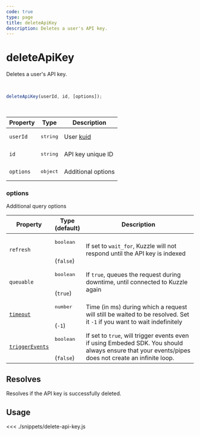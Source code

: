 ```yaml
---
code: true
type: page
title: deleteApiKey
description: Deletes a user's API key.
---
```


# deleteApiKey

<SinceBadge version="7.1.0" />

<SinceBadge version="Kuzzle 2.1.0" />

Deletes a user's API key.

<br />

```js
deleteApiKey(userId, id, [options]);
```

<br />

| Property | Type | Description |
| --- | --- | --- |
| `userId` | <pre>string</pre> | User [kuid](/core/2/guides/main-concepts/authentication#kuzzle-user-identifier-kuid) |
| `id` | <pre>string</pre> | API key unique ID |
| `options` | <pre>object</pre> | Additional options |

### options

Additional query options

| Property | Type<br />(default) | Description |
| --- | --- | --- |
| `refresh` | <pre>boolean</pre><br />(`false`) | If set to `wait_for`, Kuzzle will not respond until the API key is indexed |
| `queuable` | <pre>boolean</pre><br/>(`true`) | If `true`, queues the request during downtime, until connected to Kuzzle again                                          |
| [`timeout`](/sdk/7/core-classes/kuzzle/query#timeout)  | <pre>number</pre><br/>  (`-1`)     | Time (in ms) during which a request will still be waited to be resolved. Set it `-1` if you want to wait indefinitely |
| [`triggerEvents`](/sdk/7/core-classes/kuzzle/query#triggerEvents)  | <pre>boolean</pre> <br/>(`false`)| If set to `true`, will trigger events even if using Embeded SDK. You should always ensure that your events/pipes does not create an infinite loop. <SinceBadge version="Kuzzle 2.31.0"/> |
## Resolves

Resolves if the API key is successfully deleted.

## Usage

<<< ./snippets/delete-api-key.js
